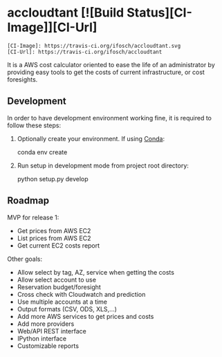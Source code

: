 # accloudtant [![Build Status][CI-Image]][CI-Url]

    [CI-Image]: https://travis-ci.org/ifosch/accloudtant.svg
    [CI-Url]: https://travis-ci.org/ifosch/accloudtant

It is a AWS cost calculator oriented to ease the life of an administrator by providing easy tools to get the costs of current infrastructure, or cost foresights.

## Development

In order to have development environment working fine, it is required to follow these steps:

  1. Optionally create your environment. If using [Conda](http://conda.pydata.org/docs/intro.html):

        conda env create


  2. Run setup in development mode from project root directory:

        python setup.py develop

## Roadmap

MVP for release 1:

  * Get prices from AWS EC2
  * List prices from AWS EC2
  * Get current EC2 costs report

Other goals:

  * Allow select by tag, AZ, service when getting the costs
  * Allow select account to use
  * Reservation budget/foresight
  * Cross check with Cloudwatch and prediction
  * Use multiple accounts at a time
  * Output formats (CSV, ODS, XLS,...)
  * Add more AWS services to get prices and costs
  * Add more providers
  * Web/API REST interface
  * IPython interface
  * Customizable reports
